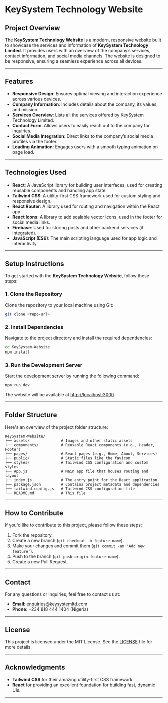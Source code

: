 # KeySystem Technology Website

## Project Overview

The **KeySystem Technology Website** is a modern, responsive website built to showcase the services and information of **KeySystem Technology Limited**. It provides users with an overview of the company’s services, contact information, and social media channels. The website is designed to be responsive, ensuring a seamless experience across all devices.

---

## Features

- **Responsive Design**: Ensures optimal viewing and interaction experience across various devices.
- **Company Information**: Includes details about the company, its values, and mission.
- **Services Overview**: Lists all the services offered by KeySystem Technology Limited.
- **Contact Form**: Allows users to easily reach out to the company for inquiries.
- **Social Media Integration**: Direct links to the company’s social media profiles via the footer.
- **Loading Animation**: Engages users with a smooth typing animation on page load.

---

## Technologies Used

- **React**: A JavaScript library for building user interfaces, used for creating reusable components and handling app state.
- **Tailwind CSS**: A utility-first CSS framework used for custom styling and responsive design.
- **React Router**: A library used for routing and navigation within the React app.
- **React Icons**: A library to add scalable vector icons, used in the footer for social media links.
- **Firebase**: Used for storing posts and other backend services (if integrated).
- **JavaScript (ES6)**: The main scripting language used for app logic and interactivity.

---

## Setup Instructions

To get started with the **KeySystem Technology Website**, follow these steps:

### 1. Clone the Repository

Clone the repository to your local machine using Git:
```bash
git clone <repo-url>
```

### 2. Install Dependencies

Navigate to the project directory and install the required dependencies:
```bash
cd KeySystem-Website
npm install
```

### 3. Run the Development Server

Start the development server by running the following command:
```bash
npm run dev
```

The website will be available at [http://localhost:3000](http://localhost:3000).

---

## Folder Structure

Here's an overview of the project folder structure:

```
KeySystem-Website/
├── assets/              # Images and other static assets
├── components/          # Reusable React components (e.g., Header, Footer)
├── pages/               # React pages (e.g., Home, About, Services)
├── public/              # Static files like the favicon
├── styles/              # Tailwind CSS configuration and custom styles
├── App.js               # Main app file that houses routing and layout
├── index.js             # The entry point for the React application
├── package.json         # Contains project metadata and dependencies
├── tailwind.config.js   # Tailwind CSS configuration file
└── README.md            # This file
```

---

## How to Contribute

If you'd like to contribute to this project, please follow these steps:

1. Fork the repository.
2. Create a new branch (`git checkout -b feature-name`).
3. Make your changes and commit them (`git commit -am 'Add new feature'`).
4. Push to the branch (`git push origin feature-name`).
5. Create a new Pull Request.

---

## Contact

For any questions or inquiries, feel free to contact us at:

- **Email**: enquiries@keysystemltd.com
- **Phone**: +234 818 444 1404 (Nigeria)

---

## License

This project is licensed under the MIT License. See the [LICENSE](LICENSE) file for more details.

---

## Acknowledgments

- **Tailwind CSS** for their amazing utility-first CSS framework.
- **React** for providing an excellent foundation for building fast, dynamic UIs.

---
